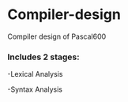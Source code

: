 # Compiler-design
Compiler design of Pascal600

### Includes 2 stages:

-Lexical Analysis

-Syntax Analysis 

